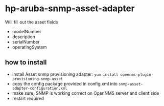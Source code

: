 # hp-aruba-snmp-asset-adapter

Will fill out the asset fields

* modelNumber
* description
* serialNumber
* operatingSystem

## how to install

* install Asset snmp provisioning adapter:  `yum install opennms-plugin-provisioning-snmp-asset`
* copy the config package provided in config.xml into `snmp-asset-adapter-configuration.xml`
* make sure, SNMP is working correct on OpenNMS server and client side
* restart required
